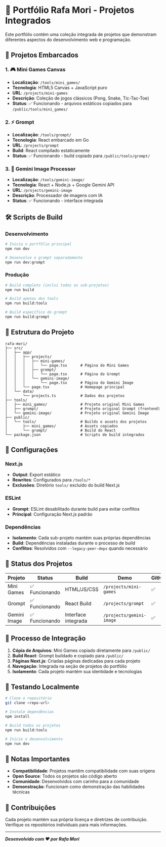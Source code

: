 # 🎯 Portfólio Rafa Mori - Projetos Integrados

Este portfólio contém uma coleção integrada de projetos que demonstram diferentes aspectos do desenvolvimento web e programação.

## 🚀 Projetos Embarcados

### 1. 🎮 Mini Games Canvas

- **Localização**: `/tools/mini_games/`
- **Tecnologia**: HTML5 Canvas + JavaScript puro
- **URL**: `/projects/mini-games`
- **Descrição**: Coleção de jogos clássicos (Pong, Snake, Tic-Tac-Toe)
- **Status**: ✅ Funcionando - arquivos estáticos copiados para `/public/tools/mini_games/`

### 2. ⚡ Grompt

- **Localização**: `/tools/grompt/`
- **Tecnologia**: React embarcado em Go
- **URL**: `/projects/grompt`
- **Build**: React compilado estaticamente
- **Status**: ✅ Funcionando - build copiado para `/public/tools/grompt/`

### 3. 🤖 Gemini Image Processor

- **Localização**: `/tools/gemini-image/`
- **Tecnologia**: React + Node.js + Google Gemini API
- **URL**: `/projects/gemini-image`
- **Descrição**: Processador de imagens com IA
- **Status**: ✅ Funcionando - interface integrada

## 🛠️ Scripts de Build

### Desenvolvimento

```bash
# Inicia o portfólio principal
npm run dev

# Desenvolve o grompt separadamente
npm run dev:grompt
```

### Produção

```bash
# Build completo (inclui todos os sub-projetos)
npm run build

# Build apenas dos tools
npm run build:tools

# Build específico do grompt
npm run build:grompt
```

## 📁 Estrutura do Projeto

```plaintext
rafa-mori/
├── src/
│   ├── app/
│   │   ├── projects/
│   │   │   ├── mini-games/
│   │   │   │   └── page.tsx      # Página do Mini Games
│   │   │   ├── grompt/
│   │   │   │   └── page.tsx      # Página do Grompt
│   │   │   └── gemini-image/
│   │   │       └── page.tsx      # Página do Gemini Image
│   │   └── page.tsx              # Homepage principal
│   └── data/
│       └── projects.ts           # Dados dos projetos
├── tools/
│   ├── mini_games/               # Projeto original Mini Games
│   ├── grompt/                   # Projeto original Grompt (frontend)
│   └── gemini-image/             # Projeto original Gemini Image
├── public/
│   └── tools/                    # Builds e assets dos projetos
│       ├── mini_games/           # Assets copiados
│       └── grompt/               # Build do React
└── package.json                  # Scripts de build integrados
```

## 🔧 Configurações

### Next.js

- **Output**: Export estático
- **Rewrites**: Configurados para `/tools/*`
- **Exclusões**: Diretório `tools/` excluído do build Next.js

### ESLint

- **Grompt**: ESLint desabilitado durante build para evitar conflitos
- **Principal**: Configuração Next.js padrão

### Dependências

- **Isolamento**: Cada sub-projeto mantém suas próprias dependências
- **Build**: Dependências instaladas durante o processo de build
- **Conflitos**: Resolvidos com `--legacy-peer-deps` quando necessário

## 🚦 Status dos Projetos

| Projeto | Status | Build | Demo | GitHub |
|---------|--------|-------|------|--------|
| Mini Games | ✅ Funcionando | HTML/JS/CSS | `/projects/mini-games` | ✅ |
| Grompt | ✅ Funcionando | React Build | `/projects/grompt` | ✅ |
| Gemini Image | ✅ Funcionando | Interface integrada | `/projects/gemini-image` | ✅ |

## 🔄 Processo de Integração

1. **Cópia de Arquivos**: Mini Games copiado diretamente para `/public/`
2. **Build React**: Grompt buildado e copiado para `/public/`
3. **Páginas Next.js**: Criadas páginas dedicadas para cada projeto
4. **Navegação**: Integrada na seção de projetos do portfólio
5. **Isolamento**: Cada projeto mantém sua identidade e tecnologias

## 🧪 Testando Localmente

```bash
# Clone o repositório
git clone <repo-url>

# Instale dependências
npm install

# Build todos os projetos
npm run build:tools

# Inicie o desenvolvimento
npm run dev
```

## 📝 Notas Importantes

- **Compatibilidade**: Projetos mantêm compatibilidade com suas origens
- **Open Source**: Todos os projetos são código aberto
- **Comunidade**: Desenvolvidos com carinho para a comunidade
- **Demonstração**: Funcionam como demonstração das habilidades técnicas

## 🤝 Contribuições

Cada projeto mantém sua própria licença e diretrizes de contribuição. Verifique os repositórios individuais para mais informações.

---

***Desenvolvido com ❤️ por Rafa Mori***
